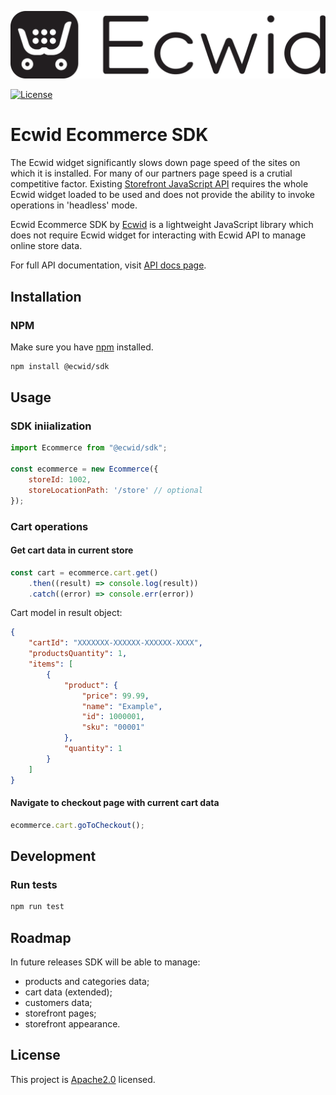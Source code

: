 <p align="center">
  <a href="https://ecwid.com">
    <img src="/img/logo.png"></a>
</p>

[![License](https://img.shields.io/badge/License-Apache%202.0-blue.svg)](https://opensource.org/licenses/Apache-2.0)

# Ecwid Ecommerce SDK

The Ecwid widget significantly slows down page speed of the sites on which it is installed. For many of our partners page speed is a crutial competitive factor. Existing [Storefront JavaScript API](https://api-docs.ecwid.com/reference/overview) requires the whole Ecwid widget loaded to be used and does not provide the ability to invoke operations in 'headless' mode.

Ecwid Ecommerce SDK by [Ecwid](https://www.ecwid.com/) is a lightweight JavaScript library which does not require Ecwid widget for interacting with Ecwid API to manage online store data. 

For full API documentation, visit [API docs page](https://ecwid.github.io/ecwid-js-sdk/). 

## Installation

### NPM

Make sure you have [npm](https://www.npmjs.com/) installed.
```bash
npm install @ecwid/sdk
```

## Usage

### SDK iniialization

```javascript
import Ecommerce from "@ecwid/sdk";

const ecommerce = new Ecommerce({
	storeId: 1002,
	storeLocationPath: '/store' // optional
});
```

### Cart operations

#### Get cart data in current store

```javascript
const cart = ecommerce.cart.get()
	.then((result) => console.log(result))
	.catch((error) => console.err(error))
```
Cart model in result object:
```json
{
    "cartId": "XXXXXXX-XXXXXX-XXXXXX-XXXX",
    "productsQuantity": 1,
    "items": [
        {
            "product": {
                "price": 99.99,
                "name": "Example",
                "id": 1000001,
                "sku": "00001"
            },
            "quantity": 1
        }
    ]
}
```

#### Navigate to checkout page with current cart data

```javascript
ecommerce.cart.goToCheckout();
```

## Development

### Run tests

```bash
npm run test
```

## Roadmap

In future releases SDK will be able to manage:
- products and categories data;
- cart data (extended);
- customers data;
- storefront pages;
- storefront appearance.

## License

This project is [Apache2.0](LICENSE) licensed.
